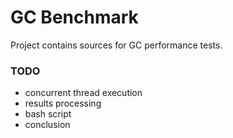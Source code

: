 # GC Benchmark
Project contains sources for GC performance tests.
### TODO
- concurrent thread execution
- results processing
- bash script
- conclusion
